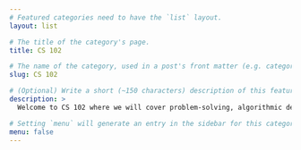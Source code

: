 ```yaml
---
# Featured categories need to have the `list` layout.
layout: list

# The title of the category's page.
title: CS 102

# The name of the category, used in a post's front matter (e.g. category: <slug>).
slug: CS 102

# (Optional) Write a short (~150 characters) description of this featured category.
description: >
  Welcome to CS 102 where we will cover problem-solving, algorithmic design, and implementation using the C++ programming language. A review sheet is posted [here](https://ramnauth.github.io/cs%20102/2019/02/04/cpp-review/) after every class session.

# Setting `menu` will generate an entry in the sidebar for this category.
menu: false
---
```

